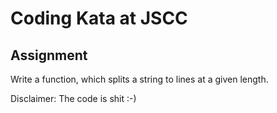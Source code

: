 # Coding Kata at JSCC
## Assignment
Write a  function, which splits a string to lines at a given length.

Disclaimer: The code is shit :-)
